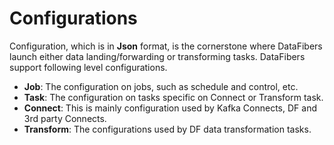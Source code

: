 # Configurations
Configuration, which is in **Json** format, is the cornerstone where DataFibers launch either data landing/forwarding or transforming tasks. DataFibers support following level configurations.

* **Job**: The configuration on jobs, such as schedule and control, etc.
* **Task**: The configuration on tasks specific on Connect or Transform task.
* **Connect**: This is mainly configuration used by Kafka Connects, DF and 3rd party Connects.
* **Transform**: The configurations used by DF data transformation tasks.


